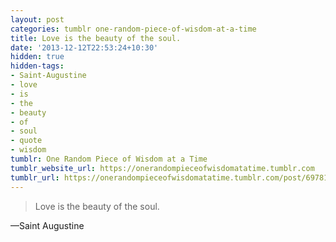 ```yaml
---
layout: post
categories: tumblr one-random-piece-of-wisdom-at-a-time
title: Love is the beauty of the soul.
date: '2013-12-12T22:53:24+10:30'
hidden: true
hidden-tags:
- Saint-Augustine
- love
- is
- the
- beauty
- of
- soul
- quote
- wisdom
tumblr: One Random Piece of Wisdom at a Time
tumblr_website_url: https://onerandompieceofwisdomatatime.tumblr.com
tumblr_url: https://onerandompieceofwisdomatatime.tumblr.com/post/69781199083/love-is-the-beauty-of-the-soul
---
```

> Love is the beauty of the soul.

—Saint Augustine
